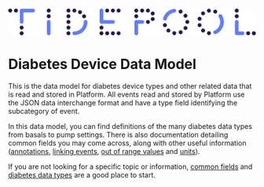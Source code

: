 ![Tidepool Logo](../assets/images/Tidepool_Logo_Light_Large.png)

# Diabetes Device Data Model

This is the data model for diabetes device types and other related data that is read and stored in Platform. All events read and stored by Platform use the JSON data interchange format and have a type field identifying the subcategory of event.

In this data model, you can find definitions of the many diabetes data types from basals to pump settings. There is also documentation detailing common fields you may come across, along with other useful information ([annotations](./device-data/annotations.md), [linking events](./device-data/linking-events.md), [out of range values](./device-data/oor-values.md) and [units](./device-data/units.md)).

If you are not looking for a specific topic or information, [common fields](./device-data/common-fields.md) and [diabetes data types](./device-data/data-types.md) are a good place to start.
